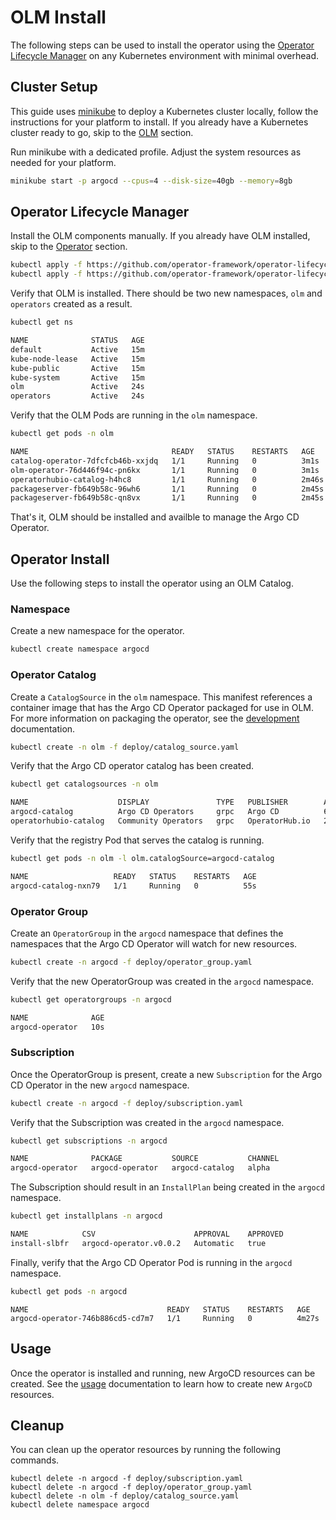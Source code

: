 # OLM Install

The following steps can be used to install the operator using the [Operator Lifecycle Manager][olm_home] on any Kubernetes 
environment with minimal overhead.

## Cluster Setup

This guide uses [minikube](https://minikube.sigs.k8s.io/) to deploy a Kubernetes cluster locally, follow the 
instructions for your platform to install. If you already have a Kubernetes cluster ready to go, skip to 
the [OLM](#operator-lifecycle-manager) section.

Run minikube with a dedicated profile. Adjust the system resources as needed for your platform. 

```bash
minikube start -p argocd --cpus=4 --disk-size=40gb --memory=8gb
```

## Operator Lifecycle Manager

Install the OLM components manually. If you already have OLM installed, skip to the [Operator](#operator-install) section.

```bash
kubectl apply -f https://github.com/operator-framework/operator-lifecycle-manager/releases/download/0.14.1/crds.yaml
kubectl apply -f https://github.com/operator-framework/operator-lifecycle-manager/releases/download/0.14.1/olm.yaml
```

Verify that OLM is installed. There should be two new namespaces, `olm` and `operators` created as a result.

```bash
kubectl get ns
```

```bash
NAME              STATUS   AGE
default           Active   15m
kube-node-lease   Active   15m
kube-public       Active   15m
kube-system       Active   15m
olm               Active   24s
operators         Active   24s
```

Verify that the OLM Pods are running in the `olm` namespace.

```bash
kubectl get pods -n olm
```

```bash
NAME                                READY   STATUS    RESTARTS   AGE
catalog-operator-7dfcfcb46b-xxjdq   1/1     Running   0          3m1s
olm-operator-76d446f94c-pn6kx       1/1     Running   0          3m1s
operatorhubio-catalog-h4hc8         1/1     Running   0          2m46s
packageserver-fb649b58c-96wh6       1/1     Running   0          2m45s
packageserver-fb649b58c-qn8vx       1/1     Running   0          2m45s
```

That's it, OLM should be installed and availble to manage the Argo CD Operator.

## Operator Install

Use the following steps to install the operator using an OLM Catalog.

### Namespace

Create a new namespace for the operator.

```bash
kubectl create namespace argocd
```

### Operator Catalog

Create a `CatalogSource` in the `olm` namespace. This manifest references a container image that has the Argo CD 
Operator packaged for use in OLM. For more information on packaging the operator, see the [development][docs_dev] documentation.

```bash
kubectl create -n olm -f deploy/catalog_source.yaml
```

Verify that the Argo CD operator catalog has been created.

```bash
kubectl get catalogsources -n olm
```

```bash
NAME                    DISPLAY               TYPE   PUBLISHER        AGE
argocd-catalog          Argo CD Operators     grpc   Argo CD          6s
operatorhubio-catalog   Community Operators   grpc   OperatorHub.io   25m
```

Verify that the registry Pod that serves the catalog is running.

```bash
kubectl get pods -n olm -l olm.catalogSource=argocd-catalog
```

```bash
NAME                   READY   STATUS    RESTARTS   AGE
argocd-catalog-nxn79   1/1     Running   0          55s
```

### Operator Group

Create an `OperatorGroup` in the `argocd` namespace that defines the namespaces that the Argo CD Operator will watch for 
new resources.

```bash
kubectl create -n argocd -f deploy/operator_group.yaml
```

Verify that the new OperatorGroup was created in the `argocd` namespace.

```bash
kubectl get operatorgroups -n argocd
```

```bash
NAME              AGE
argocd-operator   10s
```

### Subscription

Once the OperatorGroup is present, create a new `Subscription` for the Argo CD Operator in the new `argocd` namespace.

```bash
kubectl create -n argocd -f deploy/subscription.yaml
```

Verify that the Subscription was created in the `argocd` namespace.
```bash
kubectl get subscriptions -n argocd
```

```bash 
NAME              PACKAGE           SOURCE           CHANNEL
argocd-operator   argocd-operator   argocd-catalog   alpha
```

The Subscription should result in an `InstallPlan` being created in the `argocd` namespace.

```bash
kubectl get installplans -n argocd
```

```bash
NAME            CSV                      APPROVAL    APPROVED
install-slbfr   argocd-operator.v0.0.2   Automatic   true
```

Finally, verify that the Argo CD Operator Pod is running in the `argocd` namespace.

```bash
kubectl get pods -n argocd
```

```
NAME                               READY   STATUS    RESTARTS   AGE
argocd-operator-746b886cd5-cd7m7   1/1     Running   0          4m27s
```

## Usage 

Once the operator is installed and running, new ArgoCD resources can be created. See the [usage][docs_usage] 
documentation to learn how to create new `ArgoCD` resources.

## Cleanup 

You can clean up the operator resources by running the following commands.

```
kubectl delete -n argocd -f deploy/subscription.yaml
kubectl delete -n argocd -f deploy/operator_group.yaml
kubectl delete -n olm -f deploy/catalog_source.yaml
kubectl delete namespace argocd
```

[docs_dev]:../contribute/development.md
[docs_usage]:../usage/basics.md
[olm_home]:https://github.com/operator-framework/operator-lifecycle-manager
